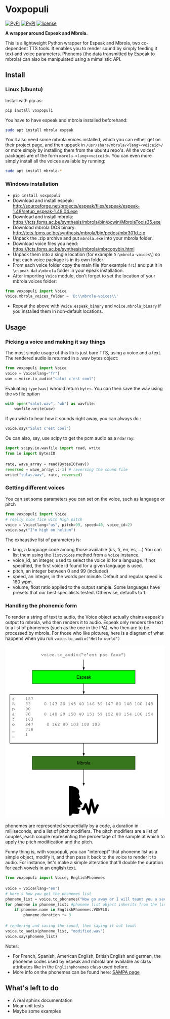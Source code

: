 # Voxpopuli
[![PyPI](https://img.shields.io/pypi/v/voxpopuli.svg)](https://pypi.python.org/pypi/voxpopuli)
[![PyPI](https://img.shields.io/pypi/pyversions/voxpopuli.svg)](http://py3readiness.org/)
[![license](https://img.shields.io/github/license/mashape/apistatus.svg)](LICENSE)

**A wrapper around Espeak and Mbrola.**

This is a lightweight Python wrapper for Espeak and Mbrola, two co-dependent TTS tools. It enables you to 
render sound by simply feeding it text and voice parameters. Phonems (the data transmitted by Espeak to
mbrola) can also be manipulated using a mimalistic API.

## Install

### Linux (Ubuntu)
Install with pip as:
```sh
pip install voxpopuli
```

You have to have espeak and mbrola installed beforehand:
```sh
sudo apt install mbrola espeak
```

You'll also need some mbrola voices installed, which you can either get on their project page, 
and then uppack in `/usr/share/mbrola/<lang><voiceid>/` or more simply by 
installing them from the ubuntu repo's. All the voices' packages are of the form
`mbrola-<lang><voiceid>`. You can even more simply install all the voices available
by running:
```sh
sudo apt install mbrola-*
```

### Windows installation

* `pip install voxpopuli`
* Download and install espeak: http://sourceforge.net/projects/espeak/files/espeak/espeak-1.48/setup_espeak-1.48.04.exe
* Download and install mbrola: https://tcts.fpms.ac.be/synthesis/mbrola/bin/pcwin/MbrolaTools35.exe
* Download mbrola DOS binary: http://tcts.fpms.ac.be/synthesis/mbrola/bin/pcdos/mbr301d.zip
* Unpack the .zip archive and put `mbrola.exe` into your mbrola folder.
* Download voice files you need: https://tcts.fpms.ac.be/synthesis/mbrola/mbrcopybin.html
* Unpack them into a single location (for example `D:\mbrola-voices\`) so that each voice package is in its own folder
* From each voice folder copy the main file (for example `fr1`) and put it in `\espeak-data\mbrola` folder in your epeak installation.
* After importing `Voice` module, don't forget to set the location of your mbrola voices folder:

```python
from voxpopuli import Voice
Voice.mbrola_voices_folder = 'D:\\mbrola-voices\\'
```

* Repeat the above with `Voice.espeak_binary` and `Voice.mbrola_binary` if you installed them in non-default locations.

## Usage

### Picking a voice and making it say things

The most simple usage of this lib is just bare TTS, using a voice and
a text. The rendered audio is returned in a .wav bytes object:
```python
from voxpopuli import Voice
voice = Voice(lang="fr")
wav = voice.to_audio("salut c'est cool")
```
Evaluating `type(wav)` whould return `bytes`. You can then save the wav using the `wb` 
file option

```python
with open("salut.wav", "wb") as wavfile:
    wavfile.write(wav)
```
If you wish to hear how it sounds right away, you can always do :
```python
voice.say("Salut c'est cool")
```

Ou can also, say, use scipy to get the pcm audio as a `ndarray`:

```python
import scipy.io.wavfile import read, write
from io import BytesIO

rate, wave_array = read(BytesIO(wav))
reversed = wave_array[::-1] # reversing the sound file
write("tulas.wav", rate, reversed)
```

### Getting different voices

You can set some parameters you can set on the voice, such as language or pitch

```python
from voxpopuli import Voice
# really slow fice with high pitch
voice = Voice(lang="us", pitch=99, speed=40, voice_id=2)
voice.say("I'm high on helium")
```

The exhaustive list of parameters is:

 * lang, a language code among those available (us, fr, en, es, ...) You can list
    them using the `listvoices` method from a `Voice` instance.
 * voice_id, an integer, used to select the voice id for a language. If not specified,
    the first voice id found for a given language is used.
 * pitch, an integer between 0 and 99 (included)
 * speed, an integer, in the words per minute. Default and regular speed
is 160 wpm.
 * volume, float ratio applied to the output sample. Some languages have presets
    that our best specialists tested. Otherwise, defaults to 1.

### Handling the phonemic form

To render a string of text to audio, the Voice object actually chains espeak's output
to mbrola, who then renders it to audio. Espeak only renders the text to a list of
phonemes (such as the one in the IPA), who then are to be processed by mbrola.
For those who like pictures, here is a diagram of what happens when you run
`voice.to_audio("Hello world")`

![phonemes](doc/phonemes.png?raw=true)

phonemes are represented sequentially by a code, a duration in milliseconds, and
a list of pitch modifiers. The pitch modifiers are a list of couples, each couple
representing the percentage of the sample at which to apply the pitch modification and
the pitch. 

Funny thing is, with voxpopuli, you can "intercept" that phoneme list as a
simple object, modify it, and then pass it back to the voice to render it to
audio. For instance, let's make a simple alteration that'll double the
duration for each vowels in an english text.

```python
from voxpopuli import Voice, EnglishPhonemes

voice = Voice(lang="en")
# here's how you get the phonemes list
phoneme_list = voice.to_phonemes("Now go away or I will taunt you a second time.") 
for phoneme in phoneme_list: #phoneme list object inherits from the list object
    if phoneme.name in EnglishPhonemes.VOWELS:
        phoneme.duration *= 3
        
# rendering and saving the sound, then saying it out loud:
voice.to_audio(phoneme_list, "modified.wav")
voice.say(phoneme_list)
```

Notes:

 * For French, Spanish, American English, British English and german, the phoneme codes
 used by espeak and mbrola are available as class attributes like in the `Englishphonemes` 
 class used before.
 * More info on the phonemes can be found here: [SAMPA page](http://www.phon.ucl.ac.uk/home/sampa/)
 

## What's left to do

 * A real sphinx documentation
 * Moar unit tests
 * Maybe some examples
